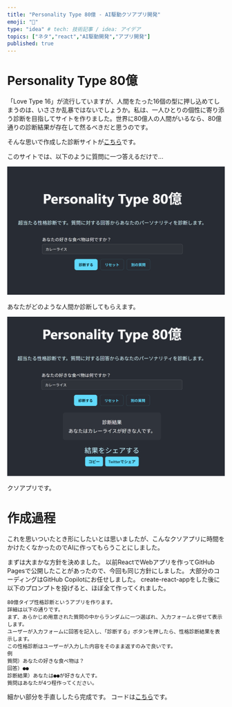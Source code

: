 ```yaml
---
title: "Personality Type 80億 - AI駆動クソアプリ開発"
emoji: "🤖"
type: "idea" # tech: 技術記事 / idea: アイデア
topics: ["ネタ","react","AI駆動開発","アプリ開発"]
published: true
---
```


# Personality Type 80億
「Love Type 16」が流行していますが、人間をたった16個の型に押し込めてしまうのは、いささか乱暴ではないでしょうか。私は、一人ひとりの個性に寄り添う診断を目指してサイトを作りました。世界に80億人の人間がいるなら、80億通りの診断結果が存在して然るべきだと思うのです。

そんな思いで作成した診断サイトが[こちら](https://arad166.github.io/personality-type-80oku/)です。

このサイトでは、以下のように質問に一つ答えるだけで...

![](/images/seikaku-type-80oku/image1.png)

あなたがどのような人間か診断してもらえます。

![](/images/seikaku-type-80oku/image2.png)

クソアプリです。

# 作成過程
これを思いついたとき形にしたいとは思いましたが、こんなクソアプリに時間をかけたくなかったのでAIに作ってもらうことにしました。

まずは大まかな方針を決めました。
以前ReactでWebアプリを作ってGitHub Pagesで公開したことがあったので、今回も同じ方針にしました。
大部分のコーディングはGitHub Copilotにお任せしました。
create-react-appをした後に以下のプロンプトを投げると、ほぼ全て作ってくれました。

```:プロンプト
80億タイプ性格診断というアプリを作ります。
詳細は以下の通りです。
まず、あらかじめ用意された質問の中からランダムに一つ選ばれ、入力フォームと併せて表示します。
ユーザーが入力フォームに回答を記入し、「診断する」ボタンを押したら、性格診断結果を表示します。
この性格診断はユーザーが入力した内容をそのまま返すのみで良いです。
例
質問）あなたの好きな食べ物は？
回答）●●
診断結果）あなたは●●が好きな人です。
質問はあなたが4つ程作ってください。
```

細かい部分を手直ししたら完成です。
コードは[こちら](https://github.com/arad166/personality-type-80oku)です。